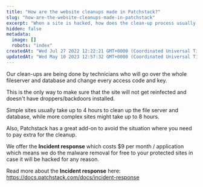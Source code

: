 ```yaml
---
title: "How are the website cleanups made in Patchstack?"
slug: "how-are-the-website-cleanups-made-in-patchstack"
excerpt: "When a site is hacked, how does the clean-up process usually go?"
hidden: false
metadata: 
  image: []
  robots: "index"
createdAt: "Wed Jul 27 2022 12:22:21 GMT+0000 (Coordinated Universal Time)"
updatedAt: "Wed May 10 2023 12:57:32 GMT+0000 (Coordinated Universal Time)"
---
```

Our clean-ups are being done by technicians who will go over the whole fileserver and database and change every access code and key.

This is the only way to make sure that the site will not get reinfected and doesn't have droppers/backdoors installed.

Simple sites usually take up to 4 hours to clean up the file server and database, while more complex sites might take up to 8 hours. 

Also, Patchstack has a great add-on to avoid the situation where you need to pay extra for the cleanup.

We offer the **Incident response** which costs $9 per month / application which means we do the malware removal for free to your protected sites in case it will be hacked for any reason. 

Read more about the **Incident response** here: <a href="https://docs.patchstack.com/docs/incident-response" target="_blank">https\://docs.patchstack.com/docs/incident-response</a>
